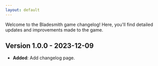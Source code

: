 ```yaml
---
layout: default
---
```


<link rel="stylesheet" href="style.css">

Welcome to the Bladesmith game changelog! Here, you'll find detailed updates and improvements made to the game.

## Version 1.0.0 - 2023-12-09
- **Added**: Add changelog page.

<!-- Add future updates in similar format below -->
